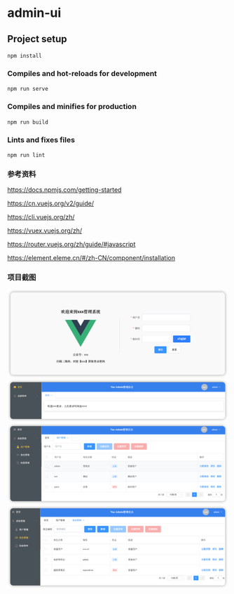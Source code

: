 # admin-ui

## Project setup
```
npm install
```

### Compiles and hot-reloads for development
```
npm run serve
```

### Compiles and minifies for production
```
npm run build
```

### Lints and fixes files
```
npm run lint
```
### 参考资料
https://docs.npmjs.com/getting-started

https://cn.vuejs.org/v2/guide/

https://cli.vuejs.org/zh/

https://vuex.vuejs.org/zh/

https://router.vuejs.org/zh/guide/#javascript

https://element.eleme.cn/#/zh-CN/component/installation
### 项目截图
![This is an image](src/assets/4.png)
![This is an image](src/assets/1.png)
![This is an image](src/assets/2.png)
![This is an image](src/assets/3.png)
